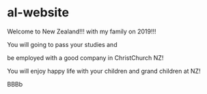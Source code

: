 # al-website

Welcome to New Zealand!!! with my family on 2019!!!

You will going to pass your studies and 

be employed with a good company in ChristChurch NZ!

You will enjoy happy life with your children and grand children at NZ!

BBBb

